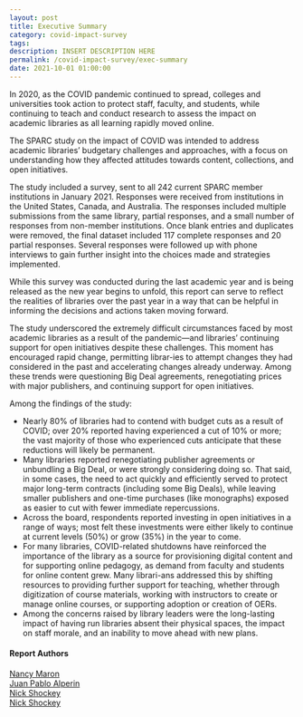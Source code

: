 ```yaml
---
layout: post
title: Executive Summary
category: covid-impact-survey
tags:
description: INSERT DESCRIPTION HERE 
permalink: /covid-impact-survey/exec-summary
date: 2021-10-01 01:00:00
---
```


In 2020, as the COVID pandemic continued to spread, colleges and universities took action to protect staff, faculty, and students, while continuing to teach and conduct research to assess the impact on academic libraries as all learning rapidly moved online. 

The SPARC study on the impact of COVID was intended to address academic libraries’ budgetary challenges and approaches, with a focus on understanding how they affected attitudes towards content, collections, and open initiatives.

The study included a survey, sent to all 242 current SPARC member institutions in January 2021. Responses were received from institutions in the United States, Canada, and Australia. The responses included multiple submissions from the same library, partial responses, and a small number of responses from non-member institutions. Once blank entries and duplicates were removed, the final dataset included 117 complete responses and 20 partial responses. Several responses were followed up with phone interviews to gain further insight into the choices made and strategies implemented.

While this survey was conducted during the last academic year and is being released as the new year begins to unfold, this report can serve to reflect the realities of libraries over the past year in a way that can be helpful in informing the decisions and actions taken moving forward.

The study underscored the extremely difficult circumstances faced by most academic libraries as a result of the pandemic—and libraries’ continuing support for open initiatives despite these challenges. This moment has encouraged rapid change, permitting librar-ies to attempt changes they had considered in the past and accelerating changes already underway. Among these trends were questioning Big Deal agreements, renegotiating prices with major publishers, and continuing support for open initiatives.

Among the findings of the study:
* Nearly 80% of libraries had to contend with budget cuts as a result of COVID; over 20% reported having experienced a cut of 10% or more; the vast majority of those who experienced cuts anticipate that these reductions will likely be permanent.
* Many libraries reported renegotiating publisher agreements or unbundling a Big Deal, or were strongly considering doing so. That said, in some cases, the need to act quickly and efficiently served to protect major long-term contracts (including some Big Deals), while leaving smaller publishers and one-time purchases (like monographs) exposed as easier to cut with fewer immediate repercussions.
* Across the board, respondents reported investing in open initiatives in a range of ways; most felt these investments were either likely to continue at current levels
(50%) or grow (35%) in the year to come.
* For many libraries, COVID-related shutdowns have reinforced the importance of the library as a source for provisioning digital content and for supporting online pedagogy, as demand from faculty and students for online content grew. Many librari-ans addressed this by shifting resources to providing further support for teaching, whether through digitization of course materials, working with instructors to create or manage online courses, or supporting adoption or creation of OERs.
* Among the concerns raised by library leaders were the long-lasting impact of having run libraries absent their physical spaces, the impact on staff morale, and an inability to move ahead with new plans.

#### Report Authors

[Nancy Maron](https://sparcopen.org/people/nancy-maron/)<br/>
[Juan Pablo Alperin](https://sparcopen.org/people/juan-pablo-alperin/)<br/>
[Nick Shockey](https://sparcopen.org/people/nick-shockey/)<br/>
[Nick Shockey](https://sparcopen.org/people/nick-shockey/)
